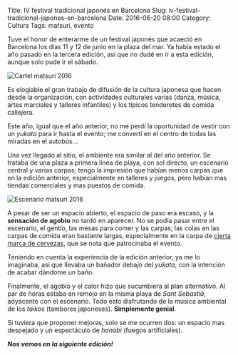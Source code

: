 Title: IV festival tradicional japonés en Barcelona
Slug: iv-festival-tradicional-japones-en-barcelona
Date: 2016-06-20 08:00
Category: Cultura
Tags: matsuri, evento



Tuve el honor de enterarme de un festival japonés que acaeció en Barcelona los días 11 y 12 de junio en la plaza del mar. Ya había estado el año pasado en la tercera edición, así que no dudé en ir a esta edición, aunque solo pude ir el sábado.

![Cartel matsuri 2016]({filename}/images/cartel-matsuri-2016.jpg)

Es elogiable el gran trabajo de difusión de la cultura japonesa que hacen desde la organización, con actividades culturales varias (danza, música, artes marciales y talleres infantiles) y los típicos tenderetes de comida callejera.

Este año, igual que el año anterior, no me perdí la oportunidad de vestir con un *yukata* para ir hasta el evento; me convertí en el centro de todas las miradas en el autobús...

Una vez llegado al sitio, el ambiente era similar al del año anterior. Se trataba de una plaza a primera línea de playa, con sol directo, un escenario central y varias carpas; tengo la impresión que habían menos carpas que en la edición anterior, especialmente en talleres y juegos, pero habían mas tiendas comerciales y mas puestos de comida.

![Escenario matsuri 2016]({filename}/images/escenario-matsuri-2016.jpg)

A pesar de ser un espacio abierto, el espacio de paso era escaso, y la **sensación de agobio** no tardó en aparecer. No se podía pasar entre el escenario, el gentío, las mesas para comer y las carpas; las colas en las carpas de comida eran bastante largas, especialmente en la carpa de [cierta marca de cervezas]({filename}/pages/spam.md), que se nota que patrocinaba el evento.

Teniendo en cuenta la experiencia de la edición anterior, ya me lo imaginaba, así que llevaba un bañador debajo del *yukata*, con la intención de acabar dándome un baño.

Finalmente, el agobio y el calor hizo que sucumbiera al plan alternativo. Al par de horas estaba en remojo en la misma playa de *Sant Sebastià*, adyacente con el escenario. Todo esto disfrutando de la música ambiental de los *taikos* (tambores japoneses). **Simplemente genial**.

Si tuviera que proponer mejoras, solo se me ocurren dos: un espacio mas despejado y un espectáculo de *hanabi* (fuegos artificiales).

***Nos vemos en la siguiente edición!***
